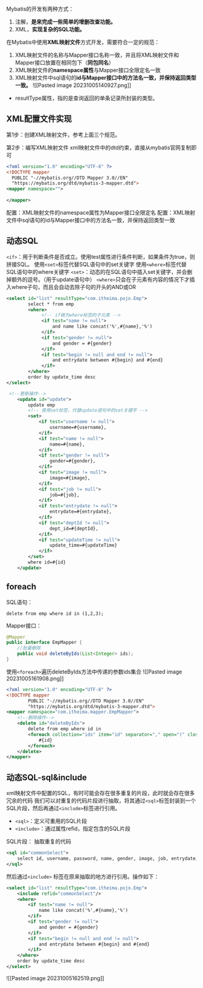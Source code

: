 Mybatis的开发有两种方式：
1. 注解，**是来完成一些简单的增删改查功能。**
2. XML，**实现复杂的SQL功能。**

在Mybatis中使用**XML映射文件**方式开发，需要符合一定的规范：
1. XML映射文件的名称与Mapper接口名称一致，并且将XML映射文件和Mapper接口放置在相同包下（**同包同名**）
2. XML映射文件的**namespace属性**与Mapper接口全限定名一致
3. XML映射文件中sql语句的**id与Mapper接口中的方法名一致，并保持返回类型一致。**
![[Pasted image 20231005140927.png]]
- resultType属性，指的是查询返回的单条记录所封装的类型。




## XML配置文件实现
第1步：创建XML映射文件，参考上面三个规范。

第2步：编写XML映射文件
xml映射文件中的dtd约束，直接从mybatis官网复制即可
```xml
<?xml version="1.0" encoding="UTF-8" ?>
<!DOCTYPE mapper
  PUBLIC "-//mybatis.org//DTD Mapper 3.0//EN"
  "https://mybatis.org/dtd/mybatis-3-mapper.dtd">
<mapper namespace="">
 
</mapper>
```
配置：XML映射文件的namespace属性为Mapper接口全限定名
配置：XML映射文件中sql语句的id与Mapper接口中的方法名一致，并保持返回类型一致

## **动态SQL**
`<if>`：用于判断条件是否成立。使用test属性进行条件判断，如果条件为true，则拼接SQL。
使用`<set>`标签代替SQL语句中的set关键字
使用`<where>`标签代替SQL语句中的where关键字
`<set>`：动态的在SQL语句中插入set关键字，并会删掉额外的逗号。（用于update语句中）
`<where>`只会在子元素有内容的情况下才插入where子句，而且会自动去除子句的开头的AND或OR
```xml
<select id="list" resultType="com.itheima.pojo.Emp">
        select * from emp
        <where>
             <!-- if做为where标签的子元素 -->
             <if test="name != null">
                 and name like concat('%',#{name},'%')
             </if>
             <if test="gender != null">
                 and gender = #{gender}
             </if>
             <if test="begin != null and end != null">
                 and entrydate between #{begin} and #{end}
             </if>
        </where>
        order by update_time desc
</select>

 <!--更新操作-->
    <update id="update">
        update emp
        <!-- 使用set标签，代替update语句中的set关键字 -->
        <set>
            <if test="username != null">
                username=#{username},
            </if>
            <if test="name != null">
                name=#{name},
            </if>
            <if test="gender != null">
                gender=#{gender},
            </if>
            <if test="image != null">
                image=#{image},
            </if>
            <if test="job != null">
                job=#{job},
            </if>
            <if test="entrydate != null">
                entrydate=#{entrydate},
            </if>
            <if test="deptId != null">
                dept_id=#{deptId},
            </if>
            <if test="updateTime != null">
                update_time=#{updateTime}
            </if>
        </set>
        where id=#{id}
    </update>
```

## **foreach**
SQL语句：
```mysql
delete from emp where id in (1,2,3);
```
Mapper接口：
```java
@Mapper
public interface EmpMapper {
    //批量删除
    public void deleteByIds(List<Integer> ids);
}
```
使用`<foreach>`遍历deleteByIds方法中传递的参数ids集合
![[Pasted image 20231005161908.png]]
```xml
<?xml version="1.0" encoding="UTF-8" ?>
<!DOCTYPE mapper
        PUBLIC "-//mybatis.org//DTD Mapper 3.0//EN"
        "https://mybatis.org/dtd/mybatis-3-mapper.dtd">
<mapper namespace="com.itheima.mapper.EmpMapper">
    <!--删除操作-->
    <delete id="deleteByIds">
        delete from emp where id in
        <foreach collection="ids" item="id" separator="," open="(" close=")">
            #{id}
        </foreach>
    </delete>
</mapper> 
```

## 动态SQL-sql&include
xml映射文件中配置的SQL，有时可能会存在很多重复的片段，此时就会存在很多冗余的代码
我们可以对重复的代码片段进行抽取，将其通过`<sql>`标签封装到一个SQL片段，然后再通过`<include>`标签进行引用。
- `<sql>`：定义可重用的SQL片段
- `<include>`：通过属性refid，指定包含的SQL片段

SQL片段： 抽取重复的代码
```xml
<sql id="commonSelect">
 	select id, username, password, name, gender, image, job, entrydate, dept_id, create_time, update_time from emp
</sql>
```
然后通过`<include>` 标签在原来抽取的地方进行引用。操作如下：
```xml
<select id="list" resultType="com.itheima.pojo.Emp">
    <include refid="commonSelect"/>
    <where>
        <if test="name != null">
            name like concat('%',#{name},'%')
        </if>
        <if test="gender != null">
            and gender = #{gender}
        </if>
        <if test="begin != null and end != null">
            and entrydate between #{begin} and #{end}
        </if>
    </where>
    order by update_time desc
</select>
```


![[Pasted image 20231005162519.png]]
